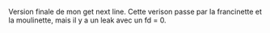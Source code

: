 Version finale de mon get next line. Cette verison passe par la francinette et la moulinette, mais il y a un leak avec un fd = 0.
